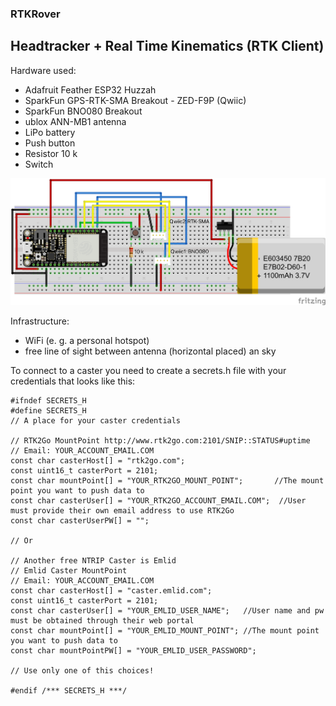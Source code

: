 ### RTKRover
## Headtracker + Real Time Kinematics (RTK Client)
Hardware used:   
* Adafruit Feather ESP32 Huzzah 
* SparkFun GPS-RTK-SMA Breakout - ZED-F9P (Qwiic)
* SparkFun BNO080 Breakout
* ublox ANN-MB1 antenna
* LiPo battery
* Push button
* Resistor 10 k
* Switch

![plot](./fritzing/RTKRover-bb.png)

Infrastructure:
* WiFi (e. g. a personal hotspot)
* free line of sight between antenna (horizontal placed) an sky

To connect to a caster you need to create a secrets.h file with your credentials that looks like this:

````
#ifndef SECRETS_H
#define SECRETS_H
// A place for your caster credentials

// RTK2Go MountPoint http://www.rtk2go.com:2101/SNIP::STATUS#uptime
// Email: YOUR_ACCOUNT_EMAIL.COM
const char casterHost[] = "rtk2go.com";
const uint16_t casterPort = 2101;
const char mountPoint[] = "YOUR_RTK2GO_MOUNT_POINT";       //The mount point you want to push data to
const char casterUser[] = "YOUR_RTK2GO_ACCOUNT_EMAIL.COM";  //User must provide their own email address to use RTK2Go
const char casterUserPW[] = "";

// Or

// Another free NTRIP Caster is Emlid
// Emlid Caster MountPoint
// Email: YOUR_ACCOUNT_EMAIL.COM
const char casterHost[] = "caster.emlid.com";
const uint16_t casterPort = 2101;
const char casterUser[] = "YOUR_EMLID_USER_NAME";   //User name and pw must be obtained through their web portal
const char mountPoint[] = "YOUR_EMLID_MOUNT_POINT"; //The mount point you want to push data to
const char mountPointPW[] = "YOUR_EMLID_USER_PASSWORD";

// Use only one of this choices!

#endif /*** SECRETS_H ***/

````
